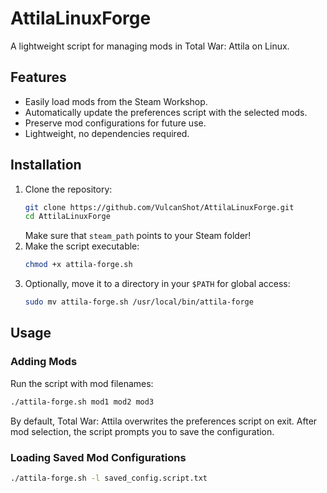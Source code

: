 # AttilaLinuxForge

A lightweight script for managing mods in Total War: Attila on Linux.

## Features

- Easily load mods from the Steam Workshop.
- Automatically update the preferences script with the selected mods.
- Preserve mod configurations for future use.
- Lightweight, no dependencies required.

## Installation

1. Clone the repository:
   ```sh
   git clone https://github.com/VulcanShot/AttilaLinuxForge.git
   cd AttilaLinuxForge
   ```
   Make sure that `steam_path` points to your Steam folder!
2. Make the script executable:
   ```sh
   chmod +x attila-forge.sh
   ```
3. Optionally, move it to a directory in your `$PATH` for global access:
   ```sh
   sudo mv attila-forge.sh /usr/local/bin/attila-forge
   ```

## Usage

### Adding Mods
Run the script with mod filenames:
```sh
./attila-forge.sh mod1 mod2 mod3
```
By default, Total War: Attila overwrites the preferences script on exit. After mod selection, the script prompts you to save the configuration.

### Loading Saved Mod Configurations
```sh
./attila-forge.sh -l saved_config.script.txt
```
